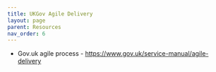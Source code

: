 ```yaml
---
title: UKGov Agile Delivery
layout: page
parent: Resources
nav_order: 6
---
```



- Gov.uk agile process - https://www.gov.uk/service-manual/agile-delivery